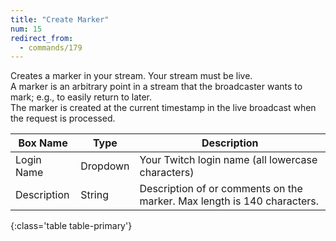 ```yaml
---
title: "Create Marker"
num: 15
redirect_from:
  - commands/179
---
```


Creates a marker in your stream. Your stream must be live.\
A marker is an arbitrary point in a stream that the broadcaster wants to mark; e.g., to easily return to later.\
The marker is created at the current timestamp in the live broadcast when the request is processed.

| Box Name | Type | Description | 
|-------|--------|--------
|Login Name | Dropdown |Your Twitch login name (all lowercase characters)
|Description|String|Description of or comments on the marker. Max length is 140 characters.
{:class='table table-primary'}












